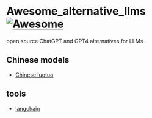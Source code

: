 # Awesome_alternative_llms[![Awesome](https://awesome.re/badge.svg)](https://awesome.re)
open source ChatGPT and GPT4 alternatives for LLMs


## Chinese models
* [Chinese luotuo](https://github.com/LC1332/Chinese-alpaca-lora)
 
 
 

## tools
* [langchain](https://github.com/hwchase17/langchain)
